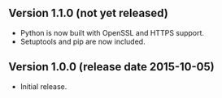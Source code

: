 ## Version 1.1.0 (not yet released)

 * Python is now built with OpenSSL and HTTPS support.
 * Setuptools and pip are now included.

## Version 1.0.0 (release date 2015-10-05)

 * Initial release.
